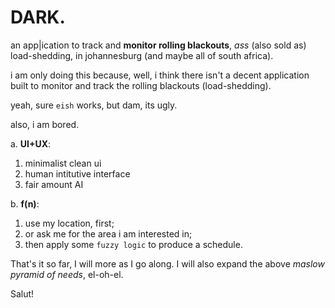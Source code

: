 # **DARK.**

an app|ication to track and **monitor rolling blackouts**, _ass_ (also sold as) load-shedding, in johannesburg (and maybe all of south africa).

i am only doing this because, well, i think there isn't a decent application built to monitor and track the rolling blackouts (load-shedding).

yeah, sure ``eish`` works, but dam, its ugly.

also, i am bored.

a. **UI+UX**:

1. minimalist clean ui
2. human intitutive interface
3. fair amount AI

b. **f(n)**:

1. use my location, first;
2. or ask me for the area i am interested in;
3. then apply some ``fuzzy logic`` to produce a schedule.

That's it so far, I will more as I go along. I will also expand the above _maslow pyramid of needs_, el-oh-el.

Salut!
